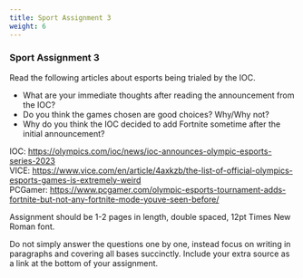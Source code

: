 ```yaml
---
title: Sport Assignment 3
weight: 6
---
```

<!--StartFragment-->

### Sport Assignment 3

Read the following articles about esports being trialed by the IOC. 

* What are your immediate thoughts after reading the announcement from the IOC? 
* Do you think the games chosen are good choices? Why/Why not? 
* Why do you think the IOC decided to add Fortnite sometime after the initial announcement?


IOC: <https://olympics.com/ioc/news/ioc-announces-olympic-esports-series-2023>\
VICE: <https://www.vice.com/en/article/4axkzb/the-list-of-official-olympics-esports-games-is-extremely-weird>\
PCGamer: <https://www.pcgamer.com/olympic-esports-tournament-adds-fortnite-but-not-any-fortnite-mode-youve-seen-before/> 



Assignment should be 1-2 pages in length, double spaced, 12pt Times New Roman font. 



Do not simply answer the questions one by one, instead focus on writing in paragraphs and covering all bases succinctly. Include your extra source as a link at the bottom of your assignment. 



<!--EndFragment-->